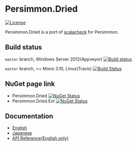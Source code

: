 # Persimmon.Dried

[![License][license-image]][license-url]

Persimmon.Dried is a port of [scalacheck](https://github.com/rickynils/scalacheck) for Persimmon.

## Build status

``master`` branch, Windows Server 2012(Appveyor) [![Build status](https://ci.appveyor.com/api/projects/status/j7bj9gu6ssxkadr8/branch/master?svg=true)](https://ci.appveyor.com/project/pocketberserker/persimmon-dried/branch/master)

``master`` branch, >= Mono 3.10, Linux(Travis) [![Build Status](https://travis-ci.org/persimmon-projects/Persimmon.Dried.svg?branch=master)](https://travis-ci.org/persimmon-projects/Persimmon.Dried)

## NuGet page link

* Persimmon.Dried [![NuGet Status](http://img.shields.io/nuget/v/Persimmon.Dried.svg)](https://www.nuget.org/packages/Persimmon.Dried/)
* Persimmon.Dried.Ext [![NuGet Status](http://img.shields.io/nuget/v/Persimmon.Dried.Ext.svg)](https://www.nuget.org/packages/Persimmon.Dried/)

## Documentation

* [English](http://persimmon-projects.github.io/Persimmon.Dried/)
* [Japanese](http://persimmon-projects.github.io/Persimmon.Dried/ja/)
* [API Reference(English only)](http://persimmon-projects.github.io/Persimmon.Dried/reference/)

[license-url]: https://github.com/persimmon-projects/Persimmon.Dried/blob/master/LICENSE
[license-image]: https://img.shields.io/github/license/persimmon-projects/Persimmon.Dried.svg
